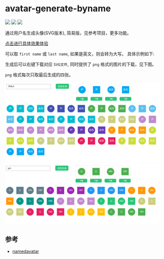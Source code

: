 # avatar-generate-byname

![](https://img.shields.io/badge/language-javascript-red.svg)
![](https://img.shields.io/badge/license-MIT-blue.svg)
![](https://img.shields.io/badge/repo%20size-77kb-green.svg)


通过用户名生成头像(SVG版本), 简易版，见参考项目，更多功能。

[点击进行具体效果体验](https://zzugbb.github.io/avatar-generate-byname/)

可以取 `first name` 或 `last name`, 如果是英文，则会转为大写。 具体示例如下:

生成后可以右键下载对应 `SVG文件`, 同时提供了 `png` 格式的图片的下载，见下图。

`png` 格式每次只取最后生成的四张。

<img src="img/data1.jpg">
<img src="img/data2.jpg">

## 参考

* [namedavatar](https://github.com/joaner/namedavatar)
